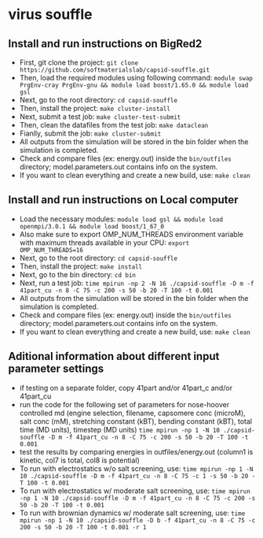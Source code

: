 # virus souffle

## Install and run instructions on BigRed2
* First, git clone the project:
```git clone https://github.com/softmaterialslab/capsid-souffle.git```
* Then, load the required modules using following command:
```module swap PrgEnv-cray PrgEnv-gnu && module load boost/1.65.0 && module load gsl```
* Next, go to the root directory:
 ```cd capsid-souffle```
* Then, install the project:
```make cluster-install```
* Next, submit a test job:
```make cluster-test-submit```
* Then, clean the datafiles from the test job:
```make dataclean```
* Fianlly, submit the job:
```make cluster-submit```
* All outputs from the simulation will be stored in the bin folder when the simulation is completed.
* Check and compare files (ex: energy.out) inside the ```bin/outfiles``` directory; model.parameters.out contains info on the system.
* If you want to clean everything and create a new build, use:
```make clean```

## Install and run instructions on Local computer
* Load the necessary modules:
```module load gsl && module load openmpi/3.0.1 && module load boost/1_67_0```
* Also make sure to export OMP_NUM_THREADS environment variable with maximum threads available in your CPU:
```export OMP_NUM_THREADS=16```
* Next, go to the root directory:
 ```cd capsid-souffle```
* Then, install the project:
```make install```
* Next, go to the bin directory:
 ```cd bin```
* Next, run a test job:
```time mpirun -np 2 -N 16 ./capsid-souffle -D m -f 41part_cu -n 8 -C 75 -c 200 -s 50 -b 20 -T 100 -t 0.001```
* All outputs from the simulation will be stored in the bin folder when the simulation is completed.
* Check and compare files (ex: energy.out) inside the ```bin/outfiles``` directory; model.parameters.out contains info on the system.
* If you want to clean everything and create a new build, use:
```make clean```

## Aditional information about different input parameter settings

* if testing on a separate folder, copy 41part and/or 41part_c and/or 41part_cu
* run the code for the following set of parameters for nose-hoover controlled md (engine selection, filename, capsomere conc (microM), salt conc (mM), stretching constant (kBT), bending constant (kBT), total time (MD units), timestep (MD units)
```time mpirun -np 1 -N 10 ./capsid-souffle -D m -f 41part_cu -n 8 -C 75 -c 200 -s 50 -b 20 -T 100 -t 0.001```
* test the results by comparing energies in outfiles/energy.out (column1 is kinetic, col7 is total, col8 is potential)
* To run with electrostatics w/o salt screening, use:
```time mpirun -np 1 -N 10 ./capsid-souffle -D m -f 41part_cu -n 8 -C 75 -c 1 -s 50 -b 20 -T 100 -t 0.001```
* To run with electrostatics w/ moderate salt screening, use:
```time mpirun -np 1 -N 10 ./capsid-souffle -D m -f 41part_cu -n 8 -C 75 -c 200 -s 50 -b 20 -T 100 -t 0.001```
* To run with brownian dynamics w/ moderate salt screening, use:
```time mpirun -np 1 -N 10 ./capsid-souffle -D b -f 41part_cu -n 8 -C 75 -c 200 -s 50 -b 20 -T 100 -t 0.001 -r 1```
